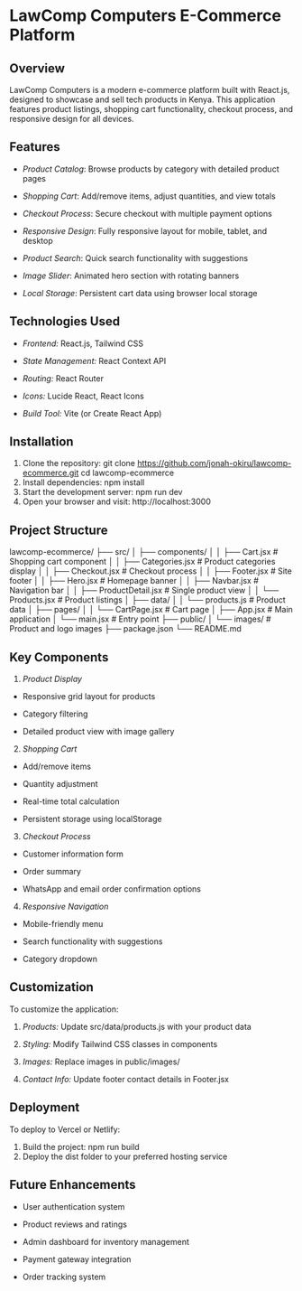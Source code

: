 # LawComp Computers E-Commerce Platform
## Overview
LawComp Computers is a modern e-commerce platform built with React.js, designed to showcase and sell tech products in Kenya. This application features product listings, shopping cart functionality, checkout process, and responsive design for all devices.
## Features
- *Product Catalog*: Browse products by category with detailed product pages

- *Shopping Cart*: Add/remove items, adjust quantities, and view totals

- *Checkout Process*: Secure checkout with multiple payment options

- *Responsive Design*: Fully responsive layout for mobile, tablet, and desktop

- *Product Search*: Quick search functionality with suggestions

- *Image Slider*: Animated hero section with rotating banners

- *Local Storage*: Persistent cart data using browser local storage
## Technologies Used
- *Frontend:* React.js, Tailwind CSS

- *State Management:* React Context API

- *Routing:* React Router

- *Icons:* Lucide React, React Icons

- *Build Tool:* Vite (or Create React App)
## Installation
1. Clone the repository:
git clone https://github.com/jonah-okiru/lawcomp-ecommerce.git
cd lawcomp-ecommerce
2. Install dependencies:
npm install
3. Start the development server:
npm run dev
4. Open your browser and visit:
http://localhost:3000
## Project Structure
lawcomp-ecommerce/
├── src/
│   ├── components/
│   │   ├── Cart.jsx             # Shopping cart component
│   │   ├── Categories.jsx       # Product categories display
│   │   ├── Checkout.jsx         # Checkout process
│   │   ├── Footer.jsx           # Site footer
│   │   ├── Hero.jsx             # Homepage banner
│   │   ├── Navbar.jsx           # Navigation bar
│   │   ├── ProductDetail.jsx    # Single product view
│   │   └── Products.jsx         # Product listings
│   ├── data/
│   │   └── products.js          # Product data
│   ├── pages/
│   │   └── CartPage.jsx         # Cart page
│   ├── App.jsx                  # Main application
│   └── main.jsx                 # Entry point
├── public/
│   └── images/                  # Product and logo images
├── package.json
└── README.md
## Key Components
1. *Product Display*
 - Responsive grid layout for products

 - Category filtering

 - Detailed product view with image gallery

2. *Shopping Cart*
 - Add/remove items

 - Quantity adjustment

 - Real-time total calculation

 - Persistent storage using localStorage

3. *Checkout Process*
 - Customer information form

 - Order summary

 - WhatsApp and email order confirmation options

4. *Responsive Navigation*
 - Mobile-friendly menu

 - Search functionality with suggestions

 - Category dropdown
## Customization
To customize the application:

1. *Products:* Update src/data/products.js with your product data

2. *Styling:* Modify Tailwind CSS classes in components

3. *Images:* Replace images in public/images/

4. *Contact Info:* Update footer contact details in Footer.jsx
## Deployment
To deploy to Vercel or Netlify:

1. Build the project:
npm run build
2. Deploy the dist folder to your preferred hosting service
## Future Enhancements
- User authentication system

- Product reviews and ratings

- Admin dashboard for inventory management

- Payment gateway integration

- Order tracking system